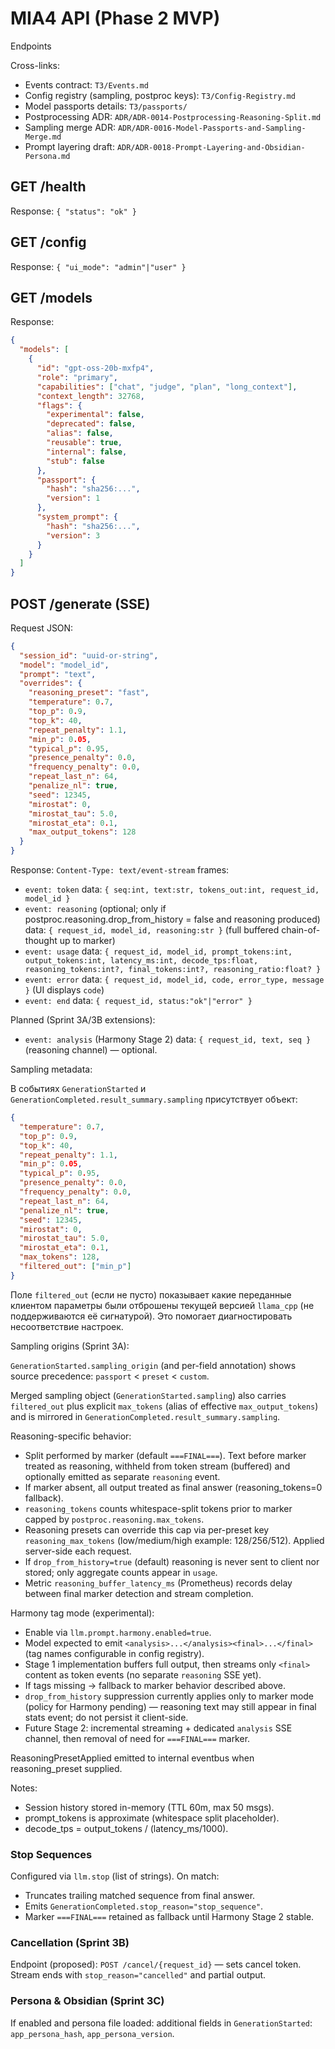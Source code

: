 # MIA4 API (Phase 2 MVP)

Endpoints

Cross-links:

- Events contract: `ТЗ/Events.md`
- Config registry (sampling, postproc keys): `ТЗ/Config-Registry.md`
- Model passports details: `ТЗ/passports/`
- Postprocessing ADR: `ADR/ADR-0014-Postprocessing-Reasoning-Split.md`
- Sampling merge ADR: `ADR/ADR-0016-Model-Passports-and-Sampling-Merge.md`
- Prompt layering draft: `ADR/ADR-0018-Prompt-Layering-and-Obsidian-Persona.md`

## GET /health

Response: `{ "status": "ok" }`

## GET /config

Response: `{ "ui_mode": "admin"|"user" }`

## GET /models

Response:

```json
{
  "models": [
    {
      "id": "gpt-oss-20b-mxfp4",
      "role": "primary",
      "capabilities": ["chat", "judge", "plan", "long_context"],
      "context_length": 32768,
      "flags": {
        "experimental": false,
        "deprecated": false,
        "alias": false,
        "reusable": true,
        "internal": false,
        "stub": false
      },
      "passport": {
        "hash": "sha256:...",
        "version": 1
      },
      "system_prompt": {
        "hash": "sha256:...",
        "version": 3
      }
    }
  ]
}
```

## POST /generate (SSE)

Request JSON:

```json
{
  "session_id": "uuid-or-string",
  "model": "model_id",
  "prompt": "text",
  "overrides": {
    "reasoning_preset": "fast",
    "temperature": 0.7,
    "top_p": 0.9,
    "top_k": 40,
    "repeat_penalty": 1.1,
    "min_p": 0.05,
    "typical_p": 0.95,
    "presence_penalty": 0.0,
    "frequency_penalty": 0.0,
    "repeat_last_n": 64,
    "penalize_nl": true,
    "seed": 12345,
    "mirostat": 0,
    "mirostat_tau": 5.0,
    "mirostat_eta": 0.1,
    "max_output_tokens": 128
  }
}
```

Response: `Content-Type: text/event-stream` frames:

- `event: token` data: `{ seq:int, text:str, tokens_out:int, request_id, model_id }`
- `event: reasoning` (optional; only if postproc.reasoning.drop_from_history = false and reasoning produced)
  data: `{ request_id, model_id, reasoning:str }` (full buffered chain-of-thought up to marker)
- `event: usage` data: `{ request_id, model_id, prompt_tokens:int, output_tokens:int, latency_ms:int, decode_tps:float, reasoning_tokens:int?, final_tokens:int?, reasoning_ratio:float? }`
- `event: error` data: `{ request_id, model_id, code, error_type, message }` (UI displays `code`)
- `event: end` data: `{ request_id, status:"ok"|"error" }`

Planned (Sprint 3A/3B extensions):

- `event: analysis` (Harmony Stage 2) data: `{ request_id, text, seq }` (reasoning channel) — optional.


Sampling metadata:

В событиях `GenerationStarted` и `GenerationCompleted.result_summary.sampling` присутствует объект:

```json
{
  "temperature": 0.7,
  "top_p": 0.9,
  "top_k": 40,
  "repeat_penalty": 1.1,
  "min_p": 0.05,
  "typical_p": 0.95,
  "presence_penalty": 0.0,
  "frequency_penalty": 0.0,
  "repeat_last_n": 64,
  "penalize_nl": true,
  "seed": 12345,
  "mirostat": 0,
  "mirostat_tau": 5.0,
  "mirostat_eta": 0.1,
  "max_tokens": 128,
  "filtered_out": ["min_p"]
}
```

Поле `filtered_out` (если не пусто) показывает какие переданные клиентом параметры были отброшены текущей версией `llama_cpp` (не поддерживаются её сигнатурой). Это помогает диагностировать несоответствие настроек.

Sampling origins (Sprint 3A):

`GenerationStarted.sampling_origin` (and per-field annotation) shows source precedence: `passport` < `preset` < `custom`.

Merged sampling object (`GenerationStarted.sampling`) also carries `filtered_out` plus explicit `max_tokens` (alias of effective `max_output_tokens`) and is mirrored in `GenerationCompleted.result_summary.sampling`.

Reasoning-specific behavior:

- Split performed by marker (default `===FINAL===`). Text before marker treated as reasoning, withheld from token stream (buffered) and optionally emitted as separate `reasoning` event.
- If marker absent, all output treated as final answer (reasoning_tokens=0 fallback).
- `reasoning_tokens` counts whitespace-split tokens prior to marker capped by `postproc.reasoning.max_tokens`.
- Reasoning presets can override this cap via per-preset key `reasoning_max_tokens` (low/medium/high example: 128/256/512). Applied server-side each request.
- If `drop_from_history=true` (default) reasoning is never sent to client nor stored; only aggregate counts appear in `usage`.
- Metric `reasoning_buffer_latency_ms` (Prometheus) records delay between final marker detection and stream completion.

Harmony tag mode (experimental):

- Enable via `llm.prompt.harmony.enabled=true`.
- Model expected to emit `<analysis>...</analysis><final>...</final>` (tag names configurable in config registry).
- Stage 1 implementation buffers full output, then streams only `<final>` content as token events (no separate `reasoning` SSE yet).
- If tags missing → fallback to marker behavior described above.
- `drop_from_history` suppression currently applies only to marker mode (policy for Harmony pending) — reasoning text may still appear in final stats event; do not persist it client-side.
- Future Stage 2: incremental streaming + dedicated `analysis` SSE channel, then removal of need for `===FINAL===` marker.

ReasoningPresetApplied emitted to internal eventbus when reasoning_preset supplied.

Notes:

- Session history stored in-memory (TTL 60m, max 50 msgs).
- prompt_tokens is approximate (whitespace split placeholder).
- decode_tps = output_tokens / (latency_ms/1000).

### Stop Sequences

Configured via `llm.stop` (list of strings). On match:

- Truncates trailing matched sequence from final answer.
- Emits `GenerationCompleted.stop_reason="stop_sequence"`.
- Marker `===FINAL===` retained as fallback until Harmony Stage 2 stable.


### Cancellation (Sprint 3B)

Endpoint (proposed): `POST /cancel/{request_id}` — sets cancel token. Stream ends with `stop_reason="cancelled"` and partial output.

### Persona & Obsidian (Sprint 3C)

If enabled and persona file loaded: additional fields in `GenerationStarted`:
`app_persona_hash`, `app_persona_version`.
